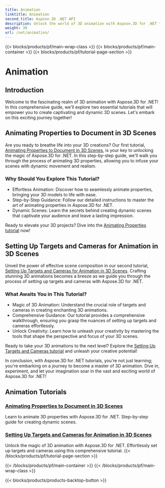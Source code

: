 ```yaml
---
title: Animation
linktitle: Animation
second_title: Aspose.3D .NET API
description: Unlock the world of 3D animation with Aspose.3D for .NET tutorials. Learn to animate properties and set up targets and cameras for dynamic scenes effortlessly.
weight: 30
url: /net/animation/
---
```


{{< blocks/products/pf/main-wrap-class >}}
{{< blocks/products/pf/main-container >}}
{{< blocks/products/pf/tutorial-page-section >}}

# Animation

## Introduction

Welcome to the fascinating realm of 3D animation with Aspose.3D for .NET! In this comprehensive guide, we'll explore two essential tutorials that will empower you to create captivating and dynamic 3D scenes. Let's embark on this exciting journey together!

## Animating Properties to Document in 3D Scenes
Are you ready to breathe life into your 3D creations? Our first tutorial, [Animating Properties to Document in 3D Scenes](./property-to-document/), is your key to unlocking the magic of Aspose.3D for .NET. In this step-by-step guide, we'll walk you through the process of animating 3D properties, allowing you to infuse your scenes with dynamic movement and realism.

### Why Should You Explore This Tutorial?
- Effortless Animation: Discover how to seamlessly animate properties, bringing your 3D models to life with ease.
- Step-by-Step Guidance: Follow our detailed instructions to master the art of animating properties in Aspose.3D for .NET.
- Dynamic Scenes: Learn the secrets behind creating dynamic scenes that captivate your audience and leave a lasting impression.

Ready to elevate your 3D projects? Dive into the [Animating Properties tutorial](./property-to-document/) now!

## Setting Up Targets and Cameras for Animation in 3D Scenes
Unveil the power of effective scene composition in our second tutorial, [Setting Up Targets and Cameras for Animation in 3D Scenes](./setup-target-camera/). Crafting stunning 3D animations becomes a breeze as we guide you through the process of setting up targets and cameras with Aspose.3D for .NET.

### What Awaits You in This Tutorial?
- Magic of 3D Animation: Understand the crucial role of targets and cameras in creating enchanting 3D animations.
- Comprehensive Guidance: Our tutorial provides a comprehensive walkthrough, ensuring you grasp the nuances of setting up targets and cameras effortlessly.
- Unlock Creativity: Learn how to unleash your creativity by mastering the tools that shape the perspective and focus of your 3D scenes.

Ready to take your 3D animations to the next level? Explore the [Setting Up Targets and Cameras tutorial](./setup-target-camera/) and unleash your creative potential!

In conclusion, with Aspose.3D for .NET tutorials, you're not just learning; you're embarking on a journey to become a master of 3D animation. Dive in, experiment, and let your imagination soar in the vast and exciting world of Aspose.3D for .NET!
## Animation Tutorials
### [Animating Properties to Document in 3D Scenes](./property-to-document/)
Learn to animate 3D properties with Aspose.3D for .NET. Step-by-step guide for creating dynamic scenes.
### [Setting Up Targets and Cameras for Animation in 3D Scenes](./setup-target-camera/)
Unlock the magic of 3D animation with Aspose.3D for .NET. Effortlessly set up targets and cameras using this comprehensive tutorial.
{{< /blocks/products/pf/tutorial-page-section >}}

{{< /blocks/products/pf/main-container >}}
{{< /blocks/products/pf/main-wrap-class >}}

{{< blocks/products/products-backtop-button >}}

